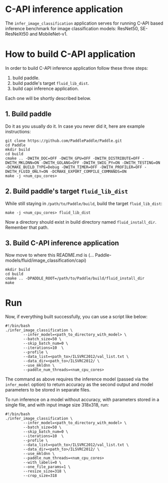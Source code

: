 # C-API inference application
The `infer_image_classification` application serves for running C-API based
inference benchmark for image classification models: ResNet50, SE-ResNeXt50
and MobileNet-v1.

# How to build C-API application
In order to build C-API inference application follow these three steps:
1. build paddle.
2. build paddle's target `fluid_lib_dist`.
3. build capi inference application.

Each one will be shortly described below.
## 1. Build paddle
Do it as you usually do it. In case you never did it, here are example instructions:
```
git clone https://github.com/PaddlePaddle/Paddle.git
cd Paddle
mkdir build
cd build
cmake .. -DWITH_DOC=OFF -DWITH_GPU=OFF -DWITH_DISTRIBUTE=OFF -DWITH_MKLDNN=ON -DWITH_GOLANG=OFF -DWITH_SWIG_PY=ON -DWITH_TESTING=ON -DCMAKE_BUILD_TYPE=Debug -DWITH_TIMER=OFF -DWITH_PROFILER=OFF -DWITH_FLUID_ONLY=ON -DCMAKE_EXPORT_COMPILE_COMMANDS=ON
make -j <num_cpu_cores>
```
## 2. Build paddle's target `fluid_lib_dist`
While still staying in `/path/to/Paddle/build`, build the target `fluid_lib_dist`:
```
make -j <num_cpu_cores> fluid_lib_dist
```
Now a directory should exist in build directory named `fluid_install_dir`. Remember that path.
## 3. Build C-API inference application
Now move to where this README.md is (... Paddle-models/fluid/image_classification/capi)
```
mkdir build
cd build
cmake .. -DPADDLE_ROOT=/path/to/Paddle/build/fluid_install_dir
make
```
# Run
Now, if everything built successfully, you can use a script like below:
```
#!/bin/bash
./infer_image_classification \
        --infer_model=<path_to_directory_with_model> \
        --batch_size=50 \
        --skip_batch_num=0 \
        --iterations=10  \
        --profile \
        --data_list=<path_to>/ILSVRC2012/val_list.txt \
        --data_dir=<path_to>/ILSVRC2012/ \
        --use_mkldnn \
        --paddle_num_threads=<num_cpu_cores>
```
The command as above requires the inference model (passed via the `infer_model`
option) to return accuracy as the second output and model parameters to be
stored in separate files.

To run inference on a model without accuracy, with parameters stored
in a single file, and with input image size 318x318, run:
```
#!/bin/bash
./infer_image_classification \
        --infer_model=<path_to_directory_with_model> \
        --batch_size=50 \
        --skip_batch_num=0 \
        --iterations=10  \
        --profile \
        --data_list=<path_to>/ILSVRC2012/val_list.txt \
        --data_dir=<path_to>/ILSVRC2012/ \
        --use_mkldnn \
        --paddle_num_threads=<num_cpu_cores>
        --with_labels=0 \
        --one_file_params=1 \
        --resize_size=318 \
        --crop_size=318
```
